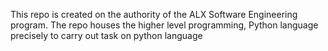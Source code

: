 This repo is created on the authority of the ALX Software Engineering program. The repo houses the higher level programming, Python language precisely to carry out task on python language
